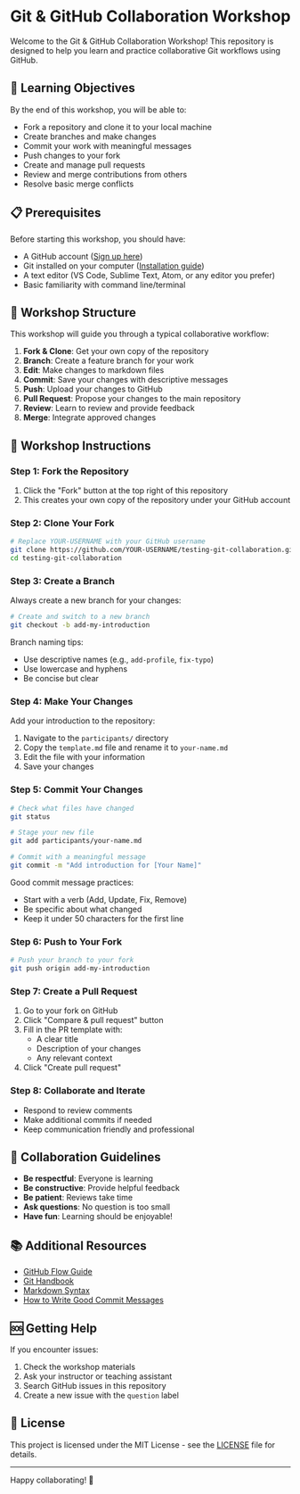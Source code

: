# Git & GitHub Collaboration Workshop

Welcome to the Git & GitHub Collaboration Workshop! This repository is designed to help you learn and practice collaborative Git workflows using GitHub.

## 🎯 Learning Objectives

By the end of this workshop, you will be able to:
- Fork a repository and clone it to your local machine
- Create branches and make changes
- Commit your work with meaningful messages
- Push changes to your fork
- Create and manage pull requests
- Review and merge contributions from others
- Resolve basic merge conflicts

## 📋 Prerequisites

Before starting this workshop, you should have:
- A GitHub account ([Sign up here](https://github.com/join))
- Git installed on your computer ([Installation guide](https://git-scm.com/downloads))
- A text editor (VS Code, Sublime Text, Atom, or any editor you prefer)
- Basic familiarity with command line/terminal

## 🚀 Workshop Structure

This workshop will guide you through a typical collaborative workflow:

1. **Fork & Clone**: Get your own copy of the repository
2. **Branch**: Create a feature branch for your work
3. **Edit**: Make changes to markdown files
4. **Commit**: Save your changes with descriptive messages
5. **Push**: Upload your changes to GitHub
6. **Pull Request**: Propose your changes to the main repository
7. **Review**: Learn to review and provide feedback
8. **Merge**: Integrate approved changes

## 📝 Workshop Instructions

### Step 1: Fork the Repository

1. Click the "Fork" button at the top right of this repository
2. This creates your own copy of the repository under your GitHub account

### Step 2: Clone Your Fork

```bash
# Replace YOUR-USERNAME with your GitHub username
git clone https://github.com/YOUR-USERNAME/testing-git-collaboration.git
cd testing-git-collaboration
```

### Step 3: Create a Branch

Always create a new branch for your changes:

```bash
# Create and switch to a new branch
git checkout -b add-my-introduction
```

Branch naming tips:
- Use descriptive names (e.g., `add-profile`, `fix-typo`)
- Use lowercase and hyphens
- Be concise but clear

### Step 4: Make Your Changes

Add your introduction to the repository:

1. Navigate to the `participants/` directory
2. Copy the `template.md` file and rename it to `your-name.md`
3. Edit the file with your information
4. Save your changes

### Step 5: Commit Your Changes

```bash
# Check what files have changed
git status

# Stage your new file
git add participants/your-name.md

# Commit with a meaningful message
git commit -m "Add introduction for [Your Name]"
```

Good commit message practices:
- Start with a verb (Add, Update, Fix, Remove)
- Be specific about what changed
- Keep it under 50 characters for the first line

### Step 6: Push to Your Fork

```bash
# Push your branch to your fork
git push origin add-my-introduction
```

### Step 7: Create a Pull Request

1. Go to your fork on GitHub
2. Click "Compare & pull request" button
3. Fill in the PR template with:
   - A clear title
   - Description of your changes
   - Any relevant context
4. Click "Create pull request"

### Step 8: Collaborate and Iterate

- Respond to review comments
- Make additional commits if needed
- Keep communication friendly and professional

## 🤝 Collaboration Guidelines

- **Be respectful**: Everyone is learning
- **Be constructive**: Provide helpful feedback
- **Be patient**: Reviews take time
- **Ask questions**: No question is too small
- **Have fun**: Learning should be enjoyable!

## 📚 Additional Resources

- [GitHub Flow Guide](https://guides.github.com/introduction/flow/)
- [Git Handbook](https://guides.github.com/introduction/git-handbook/)
- [Markdown Syntax](https://guides.github.com/features/mastering-markdown/)
- [How to Write Good Commit Messages](https://chris.beams.io/posts/git-commit/)

## 🆘 Getting Help

If you encounter issues:
1. Check the workshop materials
2. Ask your instructor or teaching assistant
3. Search GitHub issues in this repository
4. Create a new issue with the `question` label

## 📜 License

This project is licensed under the MIT License - see the [LICENSE](LICENSE) file for details.

---

Happy collaborating! 🎉
